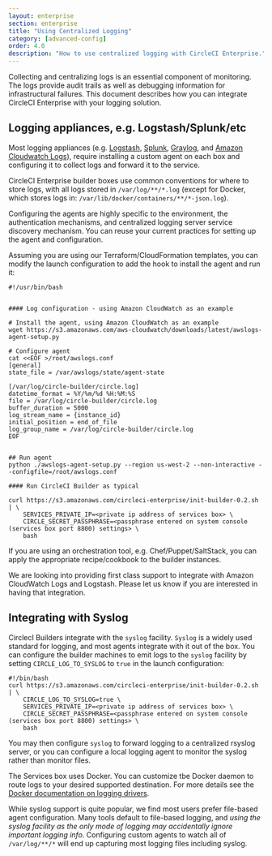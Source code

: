```yaml
---
layout: enterprise
section: enterprise
title: "Using Centralized Logging"
category: [advanced-config]
order: 4.0
description: "How to use centralized logging with CircleCI Enterprise."
---
```


Collecting and centralizing logs is an essential component of monitoring.  The
logs provide audit trails as well as debugging information for infrastructural
failures.  This document describes how you can integrate CircleCI Enterprise
with your logging solution.

## Logging appliances, e.g. Logstash/Splunk/etc

Most logging appliances (e.g. [Logstash](https://www.elastic.co/products/logstash),
[Splunk](http://www.splunk.com/), [Graylog](https://www.graylog.org/), and
[Amazon Cloudwatch Logs](https://aws.amazon.com/cloudwatch/details/#log-monitoring)), require
installing a custom agent on each box and configuring it to collect logs and
forward it to the service.

CircleCI Enterprise builder boxes use common conventions for where to store logs, with all logs stored in `/var/log/**/*.log` (except for Docker, which stores logs in:
`/var/lib/docker/containers/**/*-json.log`).

Configuring the agents are highly specific to the environment, the
authentication mechanisms, and centralized logging server service discovery
mechanism.  You can reuse your current practices for setting up the agent and
configuration.

Assuming you are using our Terraform/CloudFormation templates, you can modify
the launch configuration to add the hook to install the agent and run it:

```
#!/usr/bin/bash


#### Log configuration - using Amazon CloudWatch as an example

# Install the agent, using Amazon CloudWatch as an example
wget https://s3.amazonaws.com/aws-cloudwatch/downloads/latest/awslogs-agent-setup.py

# Configure agent
cat <<EOF >/root/awslogs.conf
[general]
state_file = /var/awslogs/state/agent-state

[/var/log/circle-builder/circle.log]
datetime_format = %Y/%m/%d %H:%M:%S
file = /var/log/circle-builder/circle.log
buffer_duration = 5000
log_stream_name = {instance_id}
initial_position = end_of_file
log_group_name = /var/log/circle-builder/circle.log
EOF


## Run agent
python ./awslogs-agent-setup.py --region us-west-2 --non-interactive --configfile=/root/awslogs.conf

#### Run CircleCI Builder as typical

curl https://s3.amazonaws.com/circleci-enterprise/init-builder-0.2.sh | \
    SERVICES_PRIVATE_IP=<private ip address of services box> \
    CIRCLE_SECRET_PASSPHRASE=<passphrase entered on system console (services box port 8800) settings> \
    bash
```

If you are using an orchestration tool, e.g. Chef/Puppet/SaltStack, you can apply the appropriate recipe/cookbook to the builder instances.

We are looking into providing first class support to integrate with Amazon CloudWatch Logs and Logstash. Please let us know if you are interested in having that integration.

## Integrating with Syslog

CirclecI Builders integrate with the `syslog` facility.  `Syslog` is a widely used standard for logging, and most agents integrate with it out of the box.  You can configure the builder machines to emit logs to the `syslog` facility by setting `CIRCLE_LOG_TO_SYSLOG` to `true` in the launch configuration:

```
#!/bin/bash
curl https://s3.amazonaws.com/circleci-enterprise/init-builder-0.2.sh | \
    CIRCLE_LOG_TO_SYSLOG=true \
    SERVICES_PRIVATE_IP=<private ip address of services box> \
    CIRCLE_SECRET_PASSPHRASE=<passphrase entered on system console (services box port 8800) settings> \
    bash
```

You may then configure `syslog` to forward logging to a centralized rsyslog server, or you can configure a local logging agent to monitor the syslog rather than monitor files.

The Services box uses Docker.  You can customize tbe Docker daemon to route logs to your desired supported destination.  For more details see the [Docker documentation on logging drivers](https://docs.docker.com/engine/reference/logging/overview/).

While syslog support is quite popular, we find most users prefer file-based
agent configuration.  Many tools default to file-based logging, and _using the
syslog facility as the only mode of logging may accidentally ignore important
logging info_.  Configuring custom agents to watch all of `/var/log/**/*` will end up
capturing most logging files including syslog.
